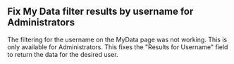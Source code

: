 ## Fix My Data filter results by username for Administrators

The filtering for the username on the MyData page was not working. This is only available for Administrators. This fixes the "Results for Username" field to return the data for the desired user.
